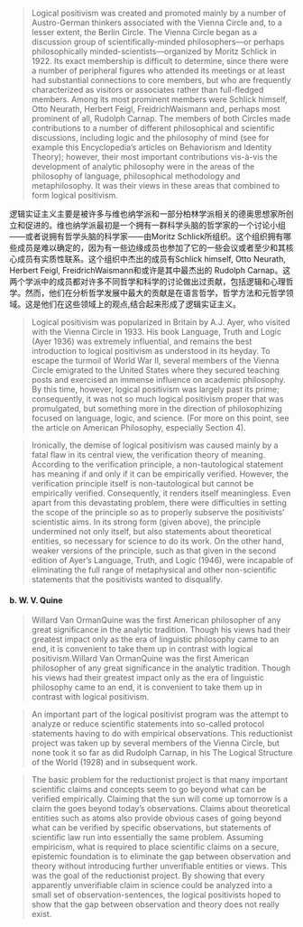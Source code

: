 > Logical positivism was created and promoted mainly by a number of Austro-German thinkers associated with the Vienna Circle and, to a lesser extent, the Berlin Circle. The Vienna Circle began as a discussion group of scientifically-minded philosophers—or perhaps philosophically minded-scientists—organized by Moritz Schlick in 1922. Its exact membership is difficult to determine, since there were a number of peripheral figures who attended its meetings or at least had substantial connections to core members, but who are frequently characterized as visitors or associates rather than full-fledged members. Among its most prominent members were Schlick himself, Otto Neurath, Herbert Feigl, FreidrichWaismann and, perhaps most prominent of all, Rudolph Carnap. The members of both Circles made contributions to a number of different philosophical and scientific discussions, including logic and the philosophy of mind (see for example this Encyclopedia’s articles on Behaviorism and Identity Theory); however, their most important contributions vis-à-vis the development of analytic philosophy were in the areas of the philosophy of language, philosophical methodology and metaphilosophy. It was their views in these areas that combined to form logical positivism.

逻辑实证主义主要是被许多与维也纳学派和一部分柏林学派相关的德奥思想家所创立和促进的。维也纳学派最初是一个拥有一群科学头脑的哲学家的一个讨论小组——或者说拥有哲学头脑的科学家——由Moritz Schlick所组织。这个组织拥有哪些成员是难以确定的，因为有一些边缘成员也参加了它的一些会议或者至少和其核心成员有实质性联系。这个组织中杰出的成员有Schlick himself, Otto Neurath, Herbert Feigl, FreidrichWaismann和或许是其中最杰出的 Rudolph Carnap。这两个学派中的成员都对许多不同哲学和科学的讨论做出过贡献，包括逻辑和心理哲学。然而，他们在分析哲学发展中最大的贡献是在语言哲学，哲学方法和元哲学领域。这是他们在这些领域上的观点,结合起来形成了逻辑实证主义。

> Logical positivism was popularized in Britain by A.J. Ayer, who visited with the Vienna Circle in 1933. His book Language, Truth and Logic (Ayer 1936) was extremely influential, and remains the best introduction to logical positivism as understood in its heyday. To escape the turmoil of World War II, several members of the Vienna Circle emigrated to the United States where they secured teaching posts and exercised an immense influence on academic philosophy. By this time, however, logical positivism was largely past its prime; consequently, it was not so much logical positivism proper that was promulgated, but something more in the direction of philosophizing focused on language, logic, and science. (For more on this point, see the article on American Philosophy, especially Section 4).

> Ironically, the demise of logical positivism was caused mainly by a fatal flaw in its central view, the verification theory of meaning. According to the verification principle, a non-tautological statement has meaning if and only if it can be empirically verified. However, the verification principle itself is non-tautological but cannot be empirically verified. Consequently, it renders itself meaningless. Even apart from this devastating problem, there were difficulties in setting the scope of the principle so as to properly subserve the positivists’ scientistic aims. In its strong form (given above), the principle undermined not only itself, but also statements about theoretical entities, so necessary for science to do its work. On the other hand, weaker versions of the principle, such as that given in the second edition of Ayer’s Language, Truth, and Logic (1946), were incapable of eliminating the full range of metaphysical and other non-scientific statements that the positivists wanted to disqualify.

#### b. W. V. Quine

> Willard Van OrmanQuine was the first American philosopher of any great significance in the analytic tradition. Though his views had their greatest impact only as the era of linguistic philosophy came to an end, it is convenient to take them up in contrast with logical positivism.Willard Van OrmanQuine was the first American philosopher of any great significance in the analytic tradition. Though his views had their greatest impact only as the era of linguistic philosophy came to an end, it is convenient to take them up in contrast with logical positivism.

> An important part of the logical positivist program was the attempt to analyze or reduce scientific statements into so-called protocol statements having to do with empirical observations. This reductionist project was taken up by several members of the Vienna Circle, but none took it so far as did Rudolph Carnap, in his The Logical Structure of the World (1928) and in subsequent work.

> The basic problem for the reductionist project is that many important scientific claims and concepts seem to go beyond what can be verified empirically. Claiming that the sun will come up tomorrow is a claim the goes beyond today’s observations. Claims about theoretical entities such as atoms also provide obvious cases of going beyond what can be verified by specific observations, but statements of scientific law run into essentially the same problem. Assuming empiricism, what is required to place scientific claims on a secure, epistemic foundation is to eliminate the gap between observation and theory without introducing further unverifiable entities or views. This was the goal of the reductionist project. By showing that every apparently unverifiable claim in science could be analyzed into a small set of observation-sentences, the logical positivists hoped to show that the gap between observation and theory does not really exist.